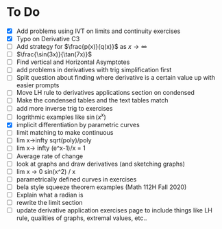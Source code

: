 # To Do

- [X] Add problems using IVT on limits and continuity exercises
- [X] Typo on Derivative C3
- [ ] Add strategy for $\frac{p(x)}{q(x)}$ as $x\to\infty$
- [ ] $\frac{\sin(3x)}{\tan(7x)}$
- [ ] Find vertical and Horizontal Asymptotes
- [ ] add problems in derivatives with trig simplification first
- [ ] Split question about finding where derivative is a certain value up with easier prompts
- [ ] Move LH rule to derivatives applications section on condensed
- [ ] Make the condensed tables and the text tables match
- [ ] add more inverse trig to exercises
- [ ] logrithmic examples like $\sin(x^x)$
- [X] implicit differentiation by parametric curves
- [ ] limit matching to make continuous
- [ ] lim x->infty sqrt(poly)/poly
- [ ] lim x-> infty (e^x-1)/x = 1
- [ ] Average rate of change
- [ ] look at graphs and draw derivatives (and sketching graphs)
- [ ] lim x -> 0 sin(x^2) / x
- [ ] parametrically defined curves in exercises
- [ ] bela style squeeze theorem examples (Math 112H Fall 2020)
- [ ] Explain what a radian is
- [ ] rewrite the limit section
- [ ] update derivative application exercises page to include things like LH rule, qualities of graphs, extremal values, etc..